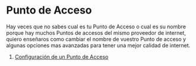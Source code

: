 # Punto de Acceso

Hay veces que no sabes cual es tu Punto de Acceso o cual es su nombre porque hay muchos Puntos de 
accesos del mismo proveedor de internet, quiero enseñaros como cambiar el nombre de vuestro Punto
de acceso y algunas opciones mas avanzadas para tener una mejor calidad de internet.

1. [Configuración de un Punto de Acceso](https://villalba189.github.io/Conf.PA/Conf_PuntoDeAcceso2)
